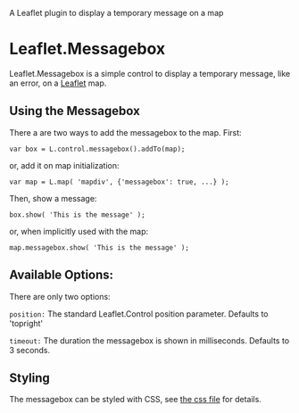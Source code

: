 A Leaflet plugin to display a temporary message on a map

# Leaflet.Messagebox

Leaflet.Messagebox is a simple control to display a temporary message, like an
error, on a [Leaflet](http://leafletjs.com/) map.

## Using the Messagebox

There a are two ways to add the messagebox to the map. First:

    var box = L.control.messagebox().addTo(map);

or, add it on map initialization:

    var map = L.map( 'mapdiv', {'messagebox': true, ...} );

Then, show a message:

    box.show( 'This is the message' );

or, when implicitly used with the map:

    map.messagebox.show( 'This is the message' );

## Available Options:

There are only two options:

`position:` The standard Leaflet.Control position parameter. Defaults to 'topright'

`timeout:` The duration the messagebox is shown in milliseconds. Defaults to 3 seconds.

## Styling ##

The messagebox can be styled with CSS, see [the css file]( leaflet-messagebox.css) for details.
